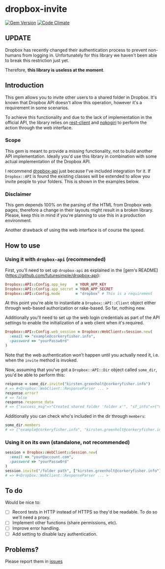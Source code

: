 # dropbox-invite

[![Gem Version](https://badge.fury.io/rb/dropbox-invite.svg)](http://badge.fury.io/rb/dropbox-invite)
[![Code Climate](https://codeclimate.com/github/Jesus/dropbox-invite/badges/gpa.svg)](https://codeclimate.com/github/Jesus/dropbox-invite)
## UPDATE

Dropbox has recently changed their authentication process to prevent non-humans
from logging in. Unfortunately for this library we haven't been able to break
this restriction just yet.

Therefore, **this library is useless at the moment**.

## Introduction

This gem allows you to invite other users to a shared folder in Dropbox. It's
known that Dropbox API doesn't allow this operation, however it's a requirement
in some scenarios.

To achieve this functionality and due to the lack of implementation in the
official API, the library relies on
[rest-client](https://github.com/rest-client/rest-client) and
[nokogiri](http://www.nokogiri.org) to perform the action through the web
interface.

### Scope

This gem is meant to provide a missing functionality, not to build another
API implementation. Ideally you'd use this library in combination with
some actual implementation of the Dropbox API.

I recommend [dropbox-api](https://github.com/futuresimple/dropbox-api) just
because I've included integration for it. If `Dropbox::API` is found
the existing classes will be extended to allow you invite people to your
folders. This is shown in the examples below.

### Disclaimer

This gem depends 100% on the parsing of the HTML from Dropbox web pages,
therefore a change in their layouts might result in a broken library. Please,
keep this in mind if you're planning to use this in a production environment.

Another drawback of using the web interface is of course the speed.

## How to use

### Using it with `dropbox-api` (recommended)

First, you'll need to set up `dropbox-api` as explained in the [gem's README]
(https://github.com/futuresimple/dropbox-api):

```ruby
Dropbox::API::Config.app_key    = YOUR_APP_KEY
Dropbox::API::Config.app_secret = YOUR_APP_SECRET
Dropbox::API::Config.mode       = "dropbox" # This is a requirement
```

At this point you're able to instantiate a `Dropbox::API::Client` object either
through web-based authorization or rake-based. So far, nothing new.

Additionally you'll need to set up the web login credentials as part of the
API settings to enable the initialization of a web client when it's required.

```ruby
Dropbox::API::Config.web_session = Dropbox::WebClient::Session.new(
  :email => "example@corkeryfisher.info",
  :password => "yourPassw0rd"
)
```

Note that the web authentication won't happen until you actually need it, i.e.
when the `invite` method is invoked.

Now, assuming that you've got a `Dropbox::API::Dir` object called `some_dir`,
you'd be able to perform this:

```ruby
response = some_dir.invite("kirsten.greenholt@corkeryfisher.info")
# => #<Dropbox::WebClient::ResponseParser ... >
response.error?
# => false
response.response_data
# => {"success_msg"=>"Created shared folder 'folder x'", "sf_info"=>{"mount_point"=>"/folder x", "user_id"=>372486289, "extra_count"=>0, "sort_rank"=>nil, "encoded_sort_key"=>["NkhCMjROBloBDAEMAA=="], "other_emails"=>[], "other_names"=>[], "modified_pretty"=>"just now", "href"=>"/home/folder%20x", "modified_ts"=>1420051083, "filename"=>"folder x", "target_ns_id"=>791334450, "icon"=>"folder_user"}}
```

Additionally you can check who's included in the dir through `members`:

```ruby
some_dir.members
# => ["example@corkeryfisher.info", "kirsten.greenholt@corkeryfisher.info"]
```

### Using it on its own (standalone, not recommended)
```ruby
session = Dropbox::WebClient::Session.new(
  :email => "your@account.com",
  :password => "yourPassw0rd"
)
session.invite("/folder path", ["kirsten.greenholt@corkeryfisher.info"])
# => #<Dropbox::WebClient::ResponseParser ... >
```

## To do

Would be nice to:

- [ ] Record tests in HTTP instead of HTTPS so they'd be readable. To do so
      we'll need a proxy.
- [ ] Implement other functions (share permissions, etc).
- [ ] Improve error handling.
- [ ] Add setting to disable lazy authentication.

## Problems?

Please report them in [issues](https://github.com/Jesus/dropbox-invite/issues)
